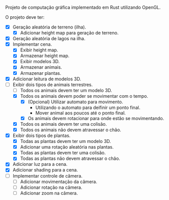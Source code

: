 Projeto de computação gráfica implementado em Rust utilizando OpenGL.

O projeto deve ter: <br>
  - [X] Geração aleatória de terreno (ilha).
    - [X] Adicionar height map para geração de terreno.
  - [X] Geração aleatória de lagos na ilha.
  - [X] Implementar cena.
    - [X] Exibir height map.
    - [X] Armazenar height map.
    - [X] Exibir modelos 3D.
    - [X] Armazenar animais.
    - [X] Armazenar plantas.
  - [X] Adicionar leitura de modelos 3D.
  - [ ] Exibir dois tipos de animais terrestres.
    - [ ] Todos os animais devem ter um modelo 3D.
    - [X] Todos os animais devem poder se movimentar com o tempo.
      - [X] (Opcional) Utilizar automato para movimento.
        - Utilizando o automato para deifinir um ponto final.
        - Mover animal aos poucos até o ponto final.
      - [X] Os animais devem rotacionar para onde estão se movimentando.
    - [X] Todos os animais devem ter uma colisão.
    - [X] Todos os animais não devem atravessar o chão.
  - [X] Exibir dois tipos de plantas.
    - [X] Todas as plantas devem ter um modelo 3D.
    - [X] Adicionar uma rotação aleatória nas plantas.
    - [X] Todas as plantas devem ter uma colisão.
    - [X] Todas as plantas não devem atravessar o chão.
  - [X] Adicionar luz para a cena.
  - [X] Adicionar shading para a cena.
  - [ ] Implementar controle de câmera.
    - [ ] Adicionar movimentação da câmera.
    - [ ] Adicionar rotação na câmera.
    - [ ] Adicionar zoom na câmera.

